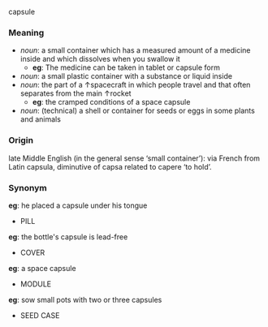 capsule
### Meaning
+ _noun_: a small container which has a measured amount of a medicine inside and which dissolves when you swallow it
	+ __eg__: The medicine can be taken in tablet or capsule form
+ _noun_: a small plastic container with a substance or liquid inside
+ _noun_: the part of a ↑spacecraft in which people travel and that often separates from the main ↑rocket
	+ __eg__: the cramped conditions of a space capsule
+ _noun_: (technical) a shell or container for seeds or eggs in some plants and animals

### Origin

late Middle English (in the general sense ‘small container’): via French from Latin capsula, diminutive of capsa related to capere ‘to hold’.

### Synonym

__eg__: he placed a capsule under his tongue

+ PILL

__eg__: the bottle's capsule is lead-free

+ COVER

__eg__: a space capsule

+ MODULE

__eg__: sow small pots with two or three capsules

+ SEED CASE


